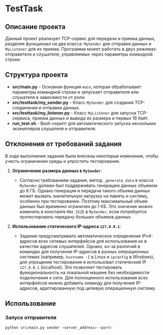 # TestTask

## Описание проекта

Данный проект реализует TCP-сервис для передачи и приема данных, разделяя функционал на два класса: `MySender` для отправки данных и `MyListener` для их приема. Программа может работать в двух режимах: отправителя и слушателя, управляемых через параметры командной строки.

## Структура проекта

- **src/main.py** - Основная функция `main`, которая обрабатывает параметры командной строки и запускает отправителя или слушателя в зависимости от роли.
- **src/testtask/my_sender.py** - Класс `MySender` для создания TCP-соединения и отправки данных.
- **src/testtask/my_listener.py** - Класс `MyListener` для запуска TCP-сервиса, приема данных и вывода их размера и первых 16 байт.
- **run_test.sh** - Bash-скрипт для автоматического запуска нескольких экземпляров слушателя и отправителя.

## Отклонения от требований задания

В ходе выполнения задания были внесены некоторые изменения, чтобы учесть ограничения среды и упростить тестирование. 

1. **Ограничение размера данных в `MySender`**:
   - Согласно требованиям задания, метод `_generate_data` в классе `MySender` должен был поддерживать генерацию данных объемом до 8 ГБ. Однако генерация и передача такого объема данных может вызвать значительную нагрузку на память и систему, особенно при тестировании. Поэтому максимальный объем данных был временно ограничен до 1 КБ. Это значение можно изменить в константе `MAX_SIZE` в `MySender`, если потребуется протестировать передачу больших объемов данных.

2. **Использование статического IP-адреса `127.0.0.1`**:
   - Задание предусматривало автоматическое определение IPv4-адресов всех сетевых интерфейсов для использования их в качестве адресов слушателей. Однако, из-за различий в командах для получения IP-адресов в разных операционных системах (например, `hostname -I` в Linux и `ipconfig` в Windows), для упрощения тестирования я использовал статический IP `127.0.0.1` (localhost). Это позволяет тестировать функциональность на локальной машине без необходимости подключения к сети. Для полноценного использования всех интерфейсов можно добавить команду для получения IP-адресов, адаптированную под целевую операционную систему.

## Использование

### Запуск отправителя
```bash
python src/main.py sender <server_address> <port>

